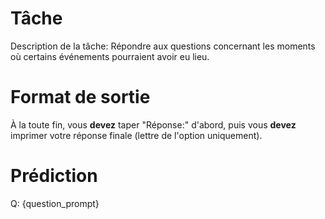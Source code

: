 # Tâche
Description de la tâche: Répondre aux questions concernant les moments où certains événements pourraient avoir eu lieu.

# Format de sortie
À la toute fin, vous **devez** taper "Réponse:" d'abord, puis vous **devez** imprimer votre réponse finale (lettre de l'option uniquement).

# Prédiction
Q: {question_prompt}